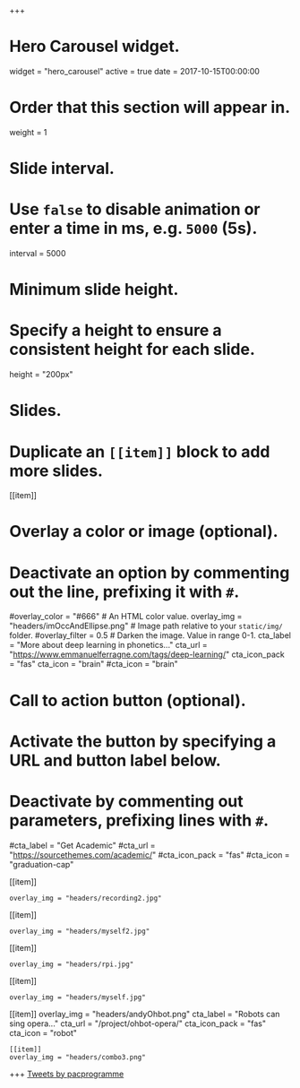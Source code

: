 +++
# Hero Carousel widget.
widget = "hero_carousel"
active = true
date = 2017-10-15T00:00:00

# Order that this section will appear in.
weight = 1

# Slide interval.
# Use `false` to disable animation or enter a time in ms, e.g. `5000` (5s).
interval = 5000

# Minimum slide height.
# Specify a height to ensure a consistent height for each slide.
height = "200px"

# Slides.
# Duplicate an `[[item]]` block to add more slides.
[[item]]

  # Overlay a color or image (optional).
  #   Deactivate an option by commenting out the line, prefixing it with `#`.
  #overlay_color = "#666"  # An HTML color value.
  overlay_img = "headers/imOccAndEllipse.png"  # Image path relative to your `static/img/` folder.
  #overlay_filter = 0.5  # Darken the image. Value in range 0-1.
  cta_label = "More about deep learning in phonetics..."
  cta_url = "https://www.emmanuelferragne.com/tags/deep-learning/"
  cta_icon_pack = "fas"
  cta_icon = "brain"
  #cta_icon = "brain"

  # Call to action button (optional).
  #   Activate the button by specifying a URL and button label below.
  #   Deactivate by commenting out parameters, prefixing lines with `#`.
  #cta_label = "Get Academic"
  #cta_url = "https://sourcethemes.com/academic/"
  #cta_icon_pack = "fas"
  #cta_icon = "graduation-cap"

[[item]]

    overlay_img = "headers/recording2.jpg"
	
[[item]]

    overlay_img = "headers/myself2.jpg"
	
[[item]]

    overlay_img = "headers/rpi.jpg"

	
[[item]]

    overlay_img = "headers/myself.jpg"
[[item]]
  overlay_img = "headers/andyOhbot.png"
  cta_label = "Robots can sing opera..."
  cta_url = "/project/ohbot-opera/"
  cta_icon_pack = "fas"
  cta_icon = "robot"
	
	[[item]]
    overlay_img = "headers/combo3.png"
	

+++
<a class="twitter-timeline" data-width="500" data-height="250" href="https://twitter.com/pacprogramme?ref_src=twsrc%5Etfw">Tweets by pacprogramme</a> <script async src="https://platform.twitter.com/widgets.js" charset="utf-8"></script> 

